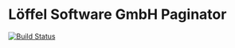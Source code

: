 # Löffel Software GmbH Paginator

[![Build Status](https://ci.loeffel.io/api/badges/loeffel-software-gmbh/go-paginator/status.svg)](https://ci.loeffel.io/loeffel-software-gmbh/go-paginator)

